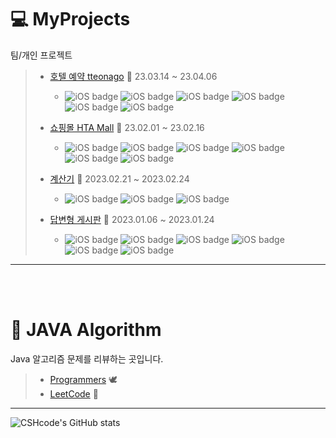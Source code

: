 # :computer: MyProjects
팀/개인 프로젝트 

> * [호텔 예약 tteonago](https://github.com/tteonago/tteonago)  :luggage:   23.03.14 ~ 23.04.06
>   * ![iOS badge](https://img.shields.io/badge/Java-11-yellow) ![iOS badge](https://img.shields.io/badge/MySQL-blue) ![iOS badge](https://img.shields.io/badge/SpringBoot-green) ![iOS badge](https://img.shields.io/badge/HTML-orange) ![iOS badge](https://img.shields.io/badge/CSS-blue) ![iOS badge](https://img.shields.io/badge/JavaScript-lightgrey) 
>  
> * [쇼핑몰 HTA Mall](https://github.com/CSHcode/htamart)  :shopping_cart:   23.02.01 ~ 23.02.16
>   * ![iOS badge](https://img.shields.io/badge/Java-11-yellow) ![iOS badge](https://img.shields.io/badge/MySQL-blue) ![iOS badge](https://img.shields.io/badge/SpringFramework-green) ![iOS badge](https://img.shields.io/badge/HTML-orange) ![iOS badge](https://img.shields.io/badge/CSS-blue) ![iOS badge](https://img.shields.io/badge/JavaScript-lightgrey) 
>   
> * [계산기](https://github.com/CSHcode/MyProjects/tree/main/%EA%B3%84%EC%82%B0%EA%B8%B0) :iphone:   2023.02.21 ~ 2023.02.24
>   * ![iOS badge](https://img.shields.io/badge/HTML-orange) ![iOS badge](https://img.shields.io/badge/CSS-blue) ![iOS badge](https://img.shields.io/badge/JavaScript-lightgrey) 
>   
> * [답변형 게시판](https://github.com/CSHcode/MyProjects/tree/main/%EB%8B%B5%EB%B3%80%ED%98%95%20%EA%B2%8C%EC%8B%9C%ED%8C%90) :page_facing_up:   2023.01.06 ~ 2023.01.24
>   * ![iOS badge](https://img.shields.io/badge/Java-11-yellow) ![iOS badge](https://img.shields.io/badge/Oracle-orange) ![iOS badge](https://img.shields.io/badge/Apache%20Tomcat-yellow) ![iOS badge](https://img.shields.io/badge/HTML-orange) ![iOS badge](https://img.shields.io/badge/CSS-blue) ![iOS badge](https://img.shields.io/badge/JavaScript-lightgrey) 



***
<br/><br/>

# :triangular_ruler: JAVA Algorithm
Java 알고리즘 문제를 리뷰하는 곳입니다.

> * [Programmers](https://github.com/CSHcode/Programmers) :dove:
> * [LeetCode](https://github.com/CSHcode/LeetCode) :bow_and_arrow: 

*** 

![CSHcode's GitHub stats](https://github-readme-stats.vercel.app/api?username=CSHcode&show_icons=true&bg_color=00000000)
